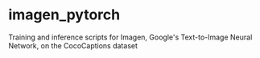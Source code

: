 # imagen_pytorch
Training and inference scripts for Imagen, Google's Text-to-Image Neural Network, on the CocoCaptions dataset
